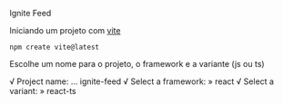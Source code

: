 Ignite Feed

Iniciando um projeto com [vite](https://vitejs.dev/)

`npm create vite@latest`

Escolhe um nome para o projeto, o framework e a variante (js ou ts)

√ Project name: ... ignite-feed
√ Select a framework: » react
√ Select a variant: » react-ts
